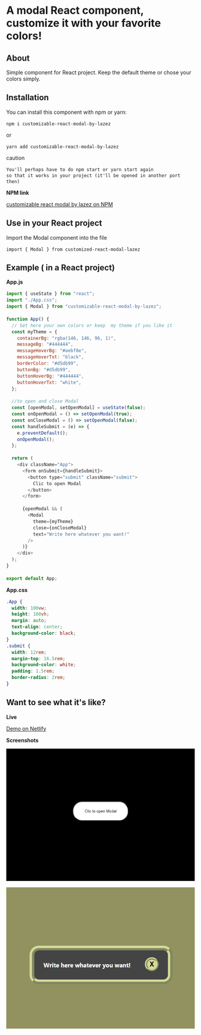 # A modal React component, customize it with your favorite colors!

## About

Simple component for React project.
Keep the default theme or chose your colors simply.

## Installation

You can install this component with npm or yarn:

    npm i customizable-react-modal-by-lazez

or

    yarn add customizable-react-modal-by-lazez

caution

    You'll perhaps have to do npm start or yarn start again
    so that it works in your project (it'll be opened in another port then)

**NPM link**

[customizable react modal by lazez on NPM](https://www.npmjs.com/package/customizable-react-modal-by-lazez)

## Use in your React project

Import the Modal component into the file

    import { Modal } from customized-react-modal-lazez

## Example ( in a React project)

**App.js**

```js
import { useState } from "react";
import "./App.css";
import { Modal } from "customizable-react-modal-by-lazez";

function App() {
  // Set here your own colors or keep  my theme if you like it
  const myTheme = {
    containerBg: "rgba(146, 146, 96, 1)",
    messageBg: "#444444",
    messageHoverBg: "#aebf8e",
    messageHoverTxt: "black",
    borderColor: "#d5db99",
    buttonBg: "#d5db99",
    buttonHoverBg: "#444444",
    buttonHoverTxt: "white",
  };

  //to open and close Modal
  const [openModal, setOpenModal] = useState(false);
  const onOpenModal = () => setOpenModal(true);
  const onCloseModal = () => setOpenModal(false);
  const handleSubmit = (e) => {
    e.preventDefault();
    onOpenModal();
  };

  return (
    <div className="App">
      <form onSubmit={handleSubmit}>
        <button type="submit" className="submit">
          Clic to open Modal
        </button>
      </form>

      {openModal && (
        <Modal
          theme={myTheme}
          close={onCloseModal}
          text="Write here whatever you want!"
        />
      )}
    </div>
  );
}

export default App;
```

**App.css**

```css
.App {
  width: 100vw;
  height: 100vh;
  margin: auto;
  text-align: center;
  background-color: black;
}
.submit {
  width: 12rem;
  margin-top: 16.5rem;
  background-color: white;
  padding: 1.5rem;
  border-radius: 2rem;
}
```

## Want to see what it's like?

**Live**

[Demo on Netlify](https://customizable-react-modal-lazez.netlify.app/)

**Screenshots**

![demo1](https://raw.githubusercontent.com//LazezBZH/customizable-react-modal-lazez/master/src/docs/demo1.png)

![demo2](https://raw.githubusercontent.com//LazezBZH/customizable-react-modal-lazez/master/src/docs/demo2.png)
